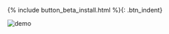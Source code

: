 {% include button_beta_install.html %}{: .btn_indent}



![demo](https://flysign.ddns.net/media/RPReplay_Final1623329228.GIF)
